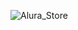 ![Alura_Store](https://github.com/user-attachments/assets/3877924a-608b-47e9-be94-d5c181e7f3e4)
<Challenge Alura Store BR>


